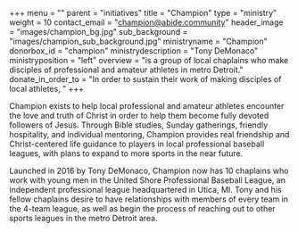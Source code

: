 +++
menu = ""
parent = "initiatives"
title = "Champion"
type = "ministry"
weight = 10
contact_email = "champion@abide.community"
header_image = "images/champion_bg.jpg"
sub_background = "images/champion_sub_background.jpg"
ministryname = "Champion"
donorbox_id = "champion"
ministrydescription = "Tony DeMonaco"
ministryposition = "left"
overview = "is a group of local chaplains who make disciples of professional and amateur athletes in metro Detroit."
donate_in_order_to = "In order to sustain their work of making disciples of local athletes, "
+++
 
Champion exists to help local professional and amateur athletes encounter the love and truth of Christ in order to help them become fully devoted followers of Jesus. Through Bible studies, Sunday gatherings, friendly hospitality, and individual mentoring, Champion provides real friendship and Christ-centered life guidance to players in local professional baseball leagues, with plans to expand to more sports in the near future.
 
Launched in 2016 by Tony DeMonaco, Champion now has 10 chaplains who work with young men in the United Shore Professional Baseball League, an independent professional league headquartered in Utica, MI. Tony and his fellow chaplains desire to have relationships with members of every team in the 4-team league, as well as begin the process of reaching out to other sports leagues in the metro Detroit area.